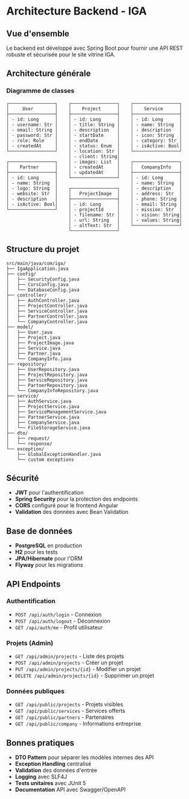 # Architecture Backend - IGA

## Vue d'ensemble
Le backend est développé avec Spring Boot pour fournir une API REST robuste et sécurisée pour le site vitrine IGA.

## Architecture générale

### Diagramme de classes

```
┌─────────────────┐    ┌─────────────────┐    ┌─────────────────┐
│     User        │    │    Project      │    │    Service      │
├─────────────────┤    ├─────────────────┤    ├─────────────────┤
│ - id: Long      │    │ - id: Long      │    │ - id: Long      │
│ - username: Str │    │ - title: String │    │ - name: String  │
│ - email: String │    │ - description   │    │ - description   │
│ - password: Str │    │ - startDate     │    │ - icon: String  │
│ - role: Role    │    │ - endDate       │    │ - category: Str │
│ - createdAt     │    │ - status: Enum  │    │ - isActive: Bool│
└─────────────────┘    │ - location: Str │    └─────────────────┘
                       │ - client: String│
┌─────────────────┐    │ - images: List  │    ┌─────────────────┐
│    Partner      │    │ - createdAt     │    │   CompanyInfo   │
├─────────────────┤    │ - updatedAt     │    ├─────────────────┤
│ - id: Long      │    └─────────────────┘    │ - id: Long      │
│ - name: String  │                           │ - name: String  │
│ - logo: String  │    ┌─────────────────┐    │ - description   │
│ - website: Str  │    │   ProjectImage  │    │ - address: Str  │
│ - description   │    ├─────────────────┤    │ - phone: String │
│ - isActive: Bool│    │ - id: Long      │    │ - email: String │
└─────────────────┘    │ - projectId     │    │ - mission: Str  │
                       │ - filename: Str │    │ - vision: String│
                       │ - url: String   │    │ - values: String│
                       │ - altText: Str  │    └─────────────────┘
                       └─────────────────┘
```

## Structure du projet

```
src/main/java/com/iga/
├── IgaApplication.java
├── config/
│   ├── SecurityConfig.java
│   ├── CorsConfig.java
│   └── DatabaseConfig.java
├── controller/
│   ├── AuthController.java
│   ├── ProjectController.java
│   ├── ServiceController.java
│   ├── PartnerController.java
│   └── CompanyController.java
├── model/
│   ├── User.java
│   ├── Project.java
│   ├── ProjectImage.java
│   ├── Service.java
│   ├── Partner.java
│   └── CompanyInfo.java
├── repository/
│   ├── UserRepository.java
│   ├── ProjectRepository.java
│   ├── ServiceRepository.java
│   ├── PartnerRepository.java
│   └── CompanyInfoRepository.java
├── service/
│   ├── AuthService.java
│   ├── ProjectService.java
│   ├── ServiceManagementService.java
│   ├── PartnerService.java
│   ├── CompanyService.java
│   └── FileStorageService.java
├── dto/
│   ├── request/
│   └── response/
└── exception/
    ├── GlobalExceptionHandler.java
    └── custom exceptions
```

## Sécurité
- **JWT** pour l'authentification
- **Spring Security** pour la protection des endpoints
- **CORS** configuré pour le frontend Angular
- **Validation** des données avec Bean Validation

## Base de données
- **PostgreSQL** en production
- **H2** pour les tests
- **JPA/Hibernate** pour l'ORM
- **Flyway** pour les migrations

## API Endpoints

### Authentification
- `POST /api/auth/login` - Connexion
- `POST /api/auth/logout` - Déconnexion
- `GET /api/auth/me` - Profil utilisateur

### Projets (Admin)
- `GET /api/admin/projects` - Liste des projets
- `POST /api/admin/projects` - Créer un projet
- `PUT /api/admin/projects/{id}` - Modifier un projet
- `DELETE /api/admin/projects/{id}` - Supprimer un projet

### Données publiques
- `GET /api/public/projects` - Projets visibles
- `GET /api/public/services` - Services offerts
- `GET /api/public/partners` - Partenaires
- `GET /api/public/company` - Informations entreprise

## Bonnes pratiques
- **DTO Pattern** pour séparer les modèles internes des API
- **Exception Handling** centralisé
- **Validation** des données d'entrée
- **Logging** avec SLF4J
- **Tests unitaires** avec JUnit 5
- **Documentation** API avec Swagger/OpenAPI
